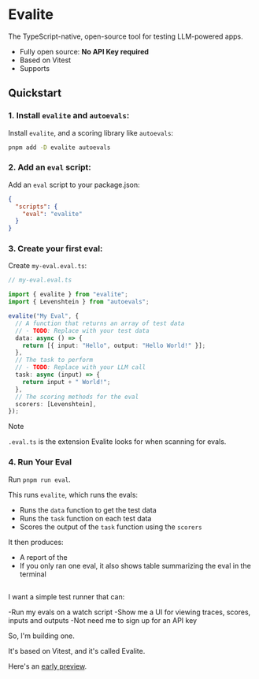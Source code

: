 # Evalite

The TypeScript-native, open-source tool for testing LLM-powered apps.

- Fully open source: **No API Key required**
- Based on Vitest
- Supports

## Quickstart

### 1. Install `evalite` and `autoevals`:

Install `evalite`, and a scoring library like `autoevals`:

```bash
pnpm add -D evalite autoevals
```

### 2. Add an `eval` script:

Add an `eval` script to your package.json:

```json
{
  "scripts": {
    "eval": "evalite"
  }
}
```

### 3. Create your first eval:

Create `my-eval.eval.ts`:

```ts
// my-eval.eval.ts

import { evalite } from "evalite";
import { Levenshtein } from "autoevals";

evalite("My Eval", {
  // A function that returns an array of test data
  // - TODO: Replace with your test data
  data: async () => {
    return [{ input: "Hello", output: "Hello World!" }];
  },
  // The task to perform
  // - TODO: Replace with your LLM call
  task: async (input) => {
    return input + " World!";
  },
  // The scoring methods for the eval
  scorers: [Levenshtein],
});
```

> [!NOTE]
>
> `.eval.ts` is the extension Evalite looks for when scanning for evals.

### 4. Run Your Eval

Run `pnpm run eval`.

This runs `evalite`, which runs the evals:

- Runs the `data` function to get the test data
- Runs the `task` function on each test data
- Scores the output of the `task` function using the `scorers`

It then produces:

- A report of the
- If you only ran one eval, it also shows table summarizing the eval in the terminal

##

I want a simple test runner that can:

-Run my evals on a watch script
-Show me a UI for viewing traces, scores, inputs and outputs
-Not need me to sign up for an API key

So, I'm building one.

It's based on Vitest, and it's called Evalite.

Here's an [early preview](https://www.aihero.dev/evalite-an-early-preview).
